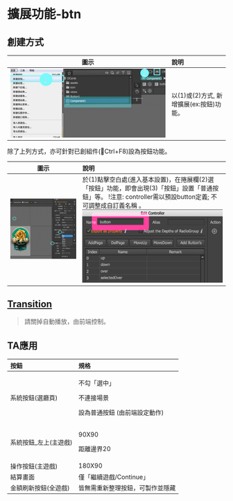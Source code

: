# 擴展功能-btn

## 創建方式

| 圖示 | 說明 |
| :---: | :--- |
| ![](.gitbook/assets/asset_btn.jpg) | 以\(1\)或\(2\)方式, 新增擴展\(ex:按鈕\)功能。 |

除了上列方式，亦可針對已創組件\(Ctrl+F8\)設為按鈕功能。

| 圖示 | 說明 |
| :---: | :--- |
| ![](.gitbook/assets/function.png) | 於\(1\)點擊空白處\(進入基本設置\)，在捲展欄\(2\)選「按鈕」功能，即會出現\(3\)「按鈕」設置「普通按鈕」等。   !注意:  controller需以預設button定義; 不可調整成自訂義名稱 。 ![](.gitbook/assets/btn_modified.png) |

## [Transition](transition.md)

> 請關掉自動播放，由前端控制。

## TA應用

<table>
  <thead>
    <tr>
      <th style="text-align:left">&#x6309;&#x9215;</th>
      <th style="text-align:left">&#x898F;&#x683C;</th>
    </tr>
  </thead>
  <tbody>
    <tr>
      <td style="text-align:left">&#x7CFB;&#x7D71;&#x6309;&#x9215;(&#x9078;&#x5EF3;&#x9801;)</td>
      <td style="text-align:left">
        <p>&#x4E0D;&#x52FE;&#x300C;&#x9078;&#x4E2D;&#x300D;</p>
        <p>&#x4E0D;&#x9023;&#x63A5;&#x5834;&#x666F;</p>
        <p>&#x8A2D;&#x70BA;&#x666E;&#x901A;&#x6309;&#x9215; (&#x7531;&#x524D;&#x7AEF;&#x8A2D;&#x5B9A;&#x52D5;&#x4F5C;)</p>
      </td>
    </tr>
    <tr>
      <td style="text-align:left">&#x7CFB;&#x7D71;&#x6309;&#x9215;_&#x5DE6;&#x4E0A;(&#x4E3B;&#x904A;&#x6232;)</td>
      <td
      style="text-align:left">
        <p>90X90</p>
        <p>&#x8DDD;&#x96E2;&#x908A;&#x754C;20</p>
        </td>
    </tr>
    <tr>
      <td style="text-align:left">&#x64CD;&#x4F5C;&#x6309;&#x9215;(&#x4E3B;&#x904A;&#x6232;)</td>
      <td style="text-align:left">180X90</td>
    </tr>
    <tr>
      <td style="text-align:left">&#x7D50;&#x7B97;&#x756B;&#x9762;</td>
      <td style="text-align:left">&#x50C5;&#x300C;&#x7E7C;&#x7E8C;&#x904A;&#x6232;/Continue&#x300D;</td>
    </tr>
    <tr>
      <td style="text-align:left">&#x91D1;&#x984D;&#x5237;&#x65B0;&#x6309;&#x9215;(&#x5168;&#x904A;&#x6232;)</td>
      <td
      style="text-align:left">&#x7686;&#x7121;&#x9700;&#x91CD;&#x65B0;&#x6574;&#x7406;&#x6309;&#x9215;&#xFF0C;&#x53EF;&#x88FD;&#x4F5C;&#x4E26;&#x96B1;&#x85CF;</td>
    </tr>
  </tbody>
</table>